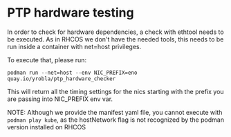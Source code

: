 PTP hardware testing
====================

In order to check for hardware dependencies, a check with ethtool needs to be
executed. As in RHCOS we don't have the needed tools, this needs to be run
inside a container with net=host privileges.

To execute that, please run:

```podman run --net=host --env NIC_PREFIX=eno quay.io/yrobla/ptp_hardware_checker```

This will return all the timing settings for the nics starting with
the prefix you are passing into NIC_PREFIX env var.

NOTE: Although we provide the manifest yaml file, you cannot execute with
`podman play kube`, as the hostNetwork flag is not recognized by the
podman version installed on RHCOS

